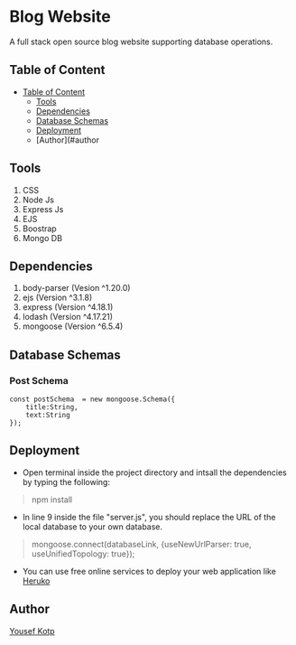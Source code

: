 # Blog Website
A full stack open source blog website supporting database operations.

## Table of Content
* [Table of Content](#table-of-content)
  * [Tools](#tools)
  * [Dependencies](#dependencies)
  * [Database Schemas](#database-schemas)
  * [Deployment](#deployment)
  * [Author](#author

## Tools
1. CSS
2. Node Js
3. Express Js
4. EJS
5. Boostrap
6. Mongo DB
## Dependencies
1. body-parser (Vesion ^1.20.0)
2. ejs (Version ^3.1.8)
3. express (Version ^4.18.1)
4. lodash (Version  ^4.17.21)
5. mongoose (Version ^6.5.4)

## Database Schemas
### Post Schema
```JS
const postSchema  = new mongoose.Schema({
    title:String,
    text:String
});
```

## Deployment
- Open terminal inside the project directory and intsall the dependencies by typing the following:
> npm install
- In line 9 inside the file "server.js", you should replace the URL of the local database to your own database.
> mongoose.connect(databaseLink, {useNewUrlParser: true, useUnifiedTopology: true});
- You can use free online services to deploy your web application like [Heruko](https://heroku.com/)

## Author
[Yousef Kotp](https://github.com/yousefkotp/)
